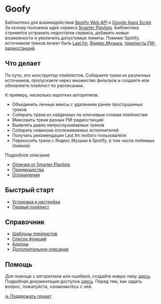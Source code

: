 # Goofy
Библиотека для взаимодействия [Spotify Web API](https://developer.spotify.com/documentation/web-api/) и [Google Apps Script](https://developers.google.com/apps-script). За основу положена идея сервиса [Smarter Playlists](http://smarterplaylists.playlistmachinery.com/about.html). Библиотека стремится устранить недостатки сервиса, добавить новые возможности и увеличить допустимые лимиты. Помимо Spotify, источником треков может быть [Last.fm](https://chimildic.github.io/goofy/#/func?id=lastfm), [Яндекс.Музыка](https://chimildic.github.io/goofy/#/func?id=yandex), [треклисты FM-радиостанций](https://github.com/Chimildic/goofy/discussions/35).

## Что делает
По сути, это конструктор плейлистов. Собираете треки из различных источников, пропускаете через множество фильтров и создаете или обновляете плейлист по расписанию.

К примеру, несколько коротких алгоритмов:
- Объединить личные миксы с удалением ранее прослушанных треков
- Собирать треки из найденных по ключевым словам плейлистам
- Миксовать треки разных FM-радиостанций
- Выявлять давно непрослушиваемых треков
- Собирать новиноки отслеживаемых исполнителей
- Получать рекомендации Last.fm любого пользователя
- Переносить треки с Яндекс.Музыки в Spotify, в том числе любимых (лайков)

Подробное описание
- [Отличия от Smarter Playlists](https://chimildic.github.io/goofy/#/desc?id=Отличия-от-smarter-playlists)
- [Преимущества](https://chimildic.github.io/goofy/#/desc?id=Преимущества-goofy)
- [Ограничения](https://chimildic.github.io/goofy/#/desc?id=Ограничения)

## Быстрый старт
- [Установка и настройка](https://chimildic.github.io/goofy/#/install)
- [Первый плейлист](https://chimildic.github.io/goofy/#/first-playlist)

## Справочник
- [Шаблоны плейлистов](https://chimildic.github.io/goofy/#/template)
- [Список функций](https://chimildic.github.io/goofy/#/func)
- [Аддоны](https://github.com/Chimildic/goofy/tree/main/addons)
- [Дополнительное описание](https://chimildic.github.io/goofy/#/guide)

## Помощь

Для помощи с алгоритмом или ошибкой, создайте новую тему [здесь](https://github.com/Chimildic/goofy/discussions).
Подробная документация доступна [здесь](https://chimildic.github.io/goofy/). Перед тем, как задать вопрос, пожалуйста, ознакомьтесь с ней.

[☕ Поддержать проект](https://yoomoney.ru/to/410014208620686)
